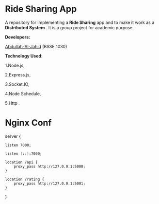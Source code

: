 # Ride Sharing App

A repository for implementing a **Ride Sharing** app and to make it work as a **Distributed System** . It is a group project for academic purpose.

**Developers:**
		
   [Abdullah-Al-Jahid](https://github.com/Jahid1999) (BSSE 1030)


**Technology Used:** 

1.Node.js,

2.Express.js,

3.Socket.IO,

4.Node Schedule,

5.Http .

# Nginx Conf

server {

	listen 7000;
	
	listen [::]:7000;
	
	location /api {
		proxy_pass http://127.0.0.1:5000;
	}
	
	location /rating {
		proxy_pass http://127.0.0.1:5001;
	}

}


